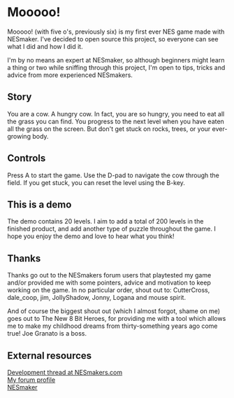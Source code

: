 # Mooooo!

Mooooo! (with five o's, previously six) is my first ever NES game made
with NESmaker. I've decided to open source this project, so everyone can
see what I did and how I did it.

I'm by no means an expert at NESmaker, so although beginners might learn
a thing or two while sniffing through this project, I'm open to tips,
tricks and advice from more experienced NESmakers.

## Story

You are a cow. A hungry cow. In fact, you are so hungry, you need to eat
all the grass you can find. You progress to the next level when you have
eaten all the grass on the screen. But don't get stuck on rocks, trees,
or your ever-growing body.

## Controls
Press A to start the game. Use the D-pad to navigate the cow through the
field. If you get stuck, you can reset the level using the B-key.

## This is a demo
The demo contains 20 levels. I aim to add a total of 200 levels in the
finished product, and add another type of puzzle throughout the game. I
hope you enjoy the demo and love to hear what you think!

## Thanks
Thanks go out to the NESmakers forum users that playtested my game
and/or provided me with some pointers, advice and motivation to keep
working on the game. In no particular order, shout out to: CutterCross,
dale_coop, jim, JollyShadow, Jonny, Logana and mouse spirit.

And of course the biggest shout out (which I almost forgot, shame on me)
goes out to The New 8 Bit Heroes, for providing me with a tool which
allows me to make my childhood dreams from thirty-something years ago
come true! Joe Granato is a boss.

## External resources
[Development thread at NESmakers.com](https://www.nesmakers.com/index.php?threads/mooooo.6565/)  
[My forum profile](https://www.nesmakers.com/index.php?members/kevin81.17159/)  
[NESmaker](https://thenew8bitheroes.com)